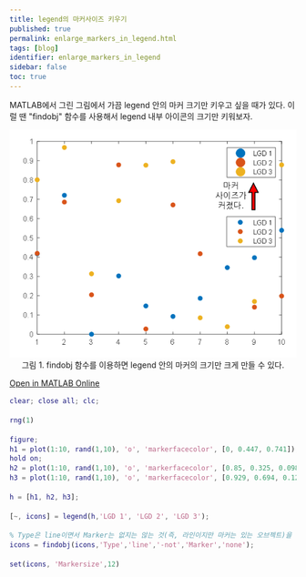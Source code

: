 ```yaml
---
title: legend의 마커사이즈 키우기
published: true
permalink: enlarge_markers_in_legend.html
tags: [blog]
identifier: enlarge_markers_in_legend
sidebar: false
toc: true
---
```


MATLAB에서 그린 그림에서 가끔 legend 안의 마커 크기만 키우고 싶을 때가 있다. 이럴 땐 "findobj" 함수를 사용해서 legend 내부 아이콘의 크기만 키워보자. 

<p align = "center">
  <img src = "https://raw.githubusercontent.com/matlabtutorial/matlabtutorial.github.io/master/images/blog_posts/2023-05-20-enlarge_markers_in_legend/pic1.png">
  <br>
  그림 1. findobj 함수를 이용하면 legend 안의 마커의 크기만 크게 만들 수 있다.
</p>

<a target = "_blank" href= "https://matlab.mathworks.com/open/github/v1?repo=matlabtutorial/matlabtutorial.github.io&file=m_files/blog_posts/2023-05-20-enlarge_markers_in_legend/to_enlarge_markers_in_legend.m">
<span class="label label-success">Open in MATLAB Online</span>
</a>

```matlab
clear; close all; clc;

rng(1)

figure;
h1 = plot(1:10, rand(1,10), 'o', 'markerfacecolor', [0, 0.447, 0.741]);
hold on;
h2 = plot(1:10, rand(1,10), 'o', 'markerfacecolor', [0.85, 0.325, 0.098]);
h3 = plot(1:10, rand(1,10), 'o', 'markerfacecolor', [0.929, 0.694, 0.125]);

h = [h1, h2, h3];

[~, icons] = legend(h,'LGD 1', 'LGD 2', 'LGD 3');

% Type은 line이면서 Marker는 없지는 않는 것(즉, 라인이지만 마커는 있는 오브젝트)을 찾아야 함.
icons = findobj(icons,'Type','line','-not','Marker','none'); 

set(icons, 'Markersize',12)
```